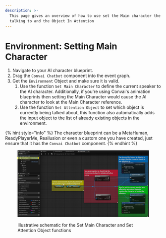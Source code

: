 ```yaml
---
description: >-
  This page gives an overview of how to use set the Main character the AI is
  talking to and the Object In Attention
---
```


# Environment: Setting Main Character



1. Navigate to your AI character blueprint.
2. Drag the `Convai Chatbot` component into the event graph.
3. Get the `Environment` Object and make sure it is valid.
   1. Use the function `Set Main Character` to define the current speaker to the AI character. Additionally, if you're using Convai's animation blueprints then setting the Main Character would cause the AI character to look at the Main Character reference.
   2. Use the function `Set Attention Object` to set which object is currently being talked about, this function also automatically adds the input object to the list of already existing objects in the environment.

{% hint style="info" %}
The character blueprint can be a MetaHuman, ReadyPlayerMe, Reallusion or even a custom one you have created, just ensure that it has the `Convai Chatbot` component.
{% endhint %}

<figure><img src="../../../../.gitbook/assets/image.png" alt=""><figcaption><p>Illustrative schematic for the Set Main Character and Set Attention Object functions</p></figcaption></figure>
